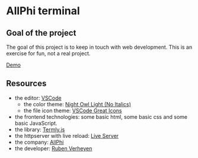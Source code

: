 # AllPhi terminal

## Goal of the project

The goal of this project is to keep in touch with web development. This is an exercise for fun, not a real project.

[Demo](https://rubenverheyen-allphi.github.io/allphiterminal/)

## Resources

- the editor: [VSCode](https://code.visualstudio.com/)
  - the color theme: [Night Owl Light (No Italics)](https://marketplace.visualstudio.com/items?itemName=sdras.night-owl)
  - the file icon theme: [VSCode Great Icons](https://marketplace.visualstudio.com/items?itemName=emmanuelbeziat.vscode-great-icons)
- the frontend technologies: some basic html, some basic css and some basic JavaScript.
- the library: [Termly.js](https://kirkhammetz.github.io/termly.js/#/)
- the httpserver with live reload: [Live Server](https://github.com/tapio/live-server#readme)
- the company: [AllPhi](https://www.allphi.eu/)
- the developer: [Ruben Verheyen](https://www.linkedin.com/in/ruben-verheyen-075808124/)